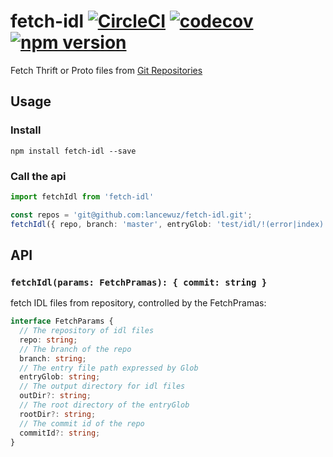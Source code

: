 # fetch-idl [![CircleCI](https://circleci.com/gh/lancewuz/fetch-idl.svg?style=svg)](https://circleci.com/gh/lancewuz/fetch-idl) [![codecov](https://codecov.io/gh/lancewuz/fetch-idl/branch/master/graph/badge.svg)](https://codecov.io/gh/lancewuz/fetch-idl) [![npm version](https://img.shields.io/npm/v/fetch-idl.svg?style=flat)](https://www.npmjs.com/package/fetch-idl)

Fetch Thrift or Proto files from [Git Repositories](https://git-scm.com/docs/git-clone#_git_urls_a_id_urls_a)

## Usage

### Install

```
npm install fetch-idl --save
```

### Call the api

```ts
import fetchIdl from 'fetch-idl'

const repos = 'git@github.com:lancewuz/fetch-idl.git';
fetchIdl({ repo, branch: 'master', entryGlob: 'test/idl/!(error|index).thrift', outDir: `temp`, rootDir: '.' });

```

## API

### `fetchIdl(params: FetchPramas): { commit: string }`

fetch IDL files from repository, controlled by the FetchPramas:

```typescript
interface FetchParams {
  // The repository of idl files
  repo: string;
  // The branch of the repo
  branch: string;
  // The entry file path expressed by Glob
  entryGlob: string;
  // The output directory for idl files
  outDir?: string;
  // The root directory of the entryGlob
  rootDir?: string;
  // The commit id of the repo
  commitId?: string;
}
```

